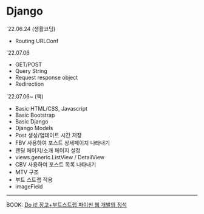 # Django

`22.06.24 (생활코딩)

<ul>
<li> Routing URLConf</li>
</ul>

`22.07.06

<ul>
<li> GET/POST</li>
<li> Query String</li>
<li> Request response object</li>
<li> Redirection</li>
</ul>

`22.07.06~ (책)

<ul>
    <li> Basic HTML/CSS, Javascript</li>
    <li> Basic Bootstrap</li>
    <li> Basic Django</li>
    <li> Django Models</li>
    <li> Post 생성/업데이트 시간 저장 </li>
    <li> FBV 사용하여 포스트 상세페이지 나타내기 </li>
    <li> 랜딩 페이지/소개 페이지 설정 </li>
    <li> views.generic.ListView / DetailView</li>
    <li> CBV 사용하여 포스트 목록 나타내기 </li>
    <li> MTV 구조</li>
    <li> 부트 스트랩 적용</li>
    <li> imageField</li>
</ul>

<hr/>
BOOK: <a href="http://www.yes24.com/Product/Goods/96541859">Do it! 장고+부트스트랩 파이썬 웹 개발의 정석 </a>

